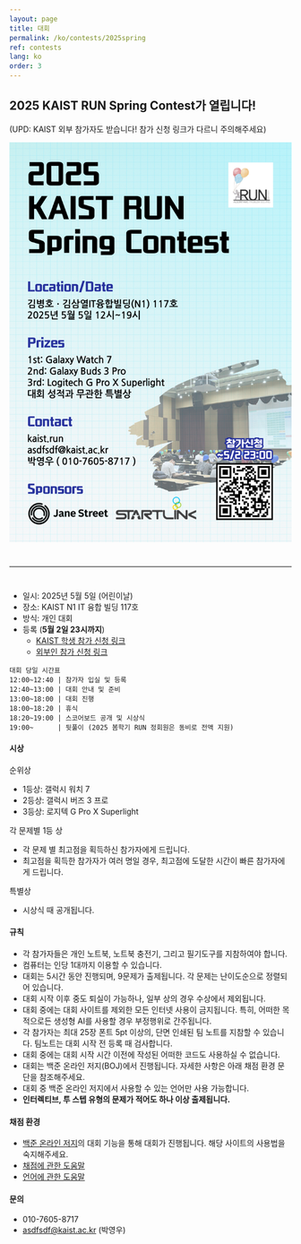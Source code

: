 ```yaml
---
layout: page
title: 대회
permalink: /ko/contests/2025spring
ref: contests
lang: ko
order: 3
---
```


## 2025 KAIST RUN Spring Contest가 열립니다!

(UPD: KAIST 외부 참가자도 받습니다! 참가 신청 링크가 다르니 주의해주세요)

<div style="text-align: center">
	<img src="/contest/2025-spring/2025 KAIST RUN Spring Contest.png" alt="poster" style="width: 700px;"/>
</div>
<hr style="size: 20; margin-top: 40px; margin-bottom: 40px; border: solid; border-width: 0; border-bottom: 1px solid #e8e8e8;"/>

* 일시: 2025년 5월 5일 (어린이날)
* 장소: KAIST N1 IT 융합 빌딩 117호
* 방식: 개인 대회
* 등록 (**5월 2일 23시까지**)
  - [KAIST 학생 참가 신청 링크](https://forms.gle/3czmTe38cqsn7Vay6)
  - [외부인 참가 신청 링크](https://forms.gle/v8Nj9mkQ7cLnPTCDA)

```
대회 당일 시간표
12:00~12:40 | 참가자 입실 및 등록
12:40~13:00 | 대회 안내 및 준비
13:00~18:00 | 대회 진행
18:00~18:20 | 휴식
18:20~19:00 | 스코어보드 공개 및 시상식
19:00~      | 뒷풀이 (2025 봄학기 RUN 정회원은 동비로 전액 지원)
```

#### 시상

순위상
* 1등상: 갤럭시 워치 7
* 2등상: 갤럭시 버즈 3 프로
* 3등상: 로지텍 G Pro X Superlight

각 문제별 1등 상
* 각 문제 별 최고점을 획득하신 참가자에게 드립니다.
* 최고점을 획득한 참가자가 여러 명일 경우, 최고점에 도달한 시간이 빠른 참가자에게 드립니다.

특별상
* 시상식 때 공개됩니다.

#### 규칙

- 각 참가자들은 개인 노트북, 노트북 충전기, 그리고 필기도구를 지참하여야 합니다.
- 컴퓨터는 인당 1대까지 이용할 수 있습니다.
- 대회는 5시간 동안 진행되며, 9문제가 출제됩니다. 각 문제는 난이도순으로 정렬되어 있습니다.
- 대회 시작 이후 중도 퇴실이 가능하나, 일부 상의 경우 수상에서 제외됩니다.
- 대회 중에는 대회 사이트를 제외한 모든 인터넷 사용이 금지됩니다. 특히, 어떠한 목적으로든 생성형 AI를 사용할 경우 부정행위로 간주됩니다.
- 각 참가자는 최대 25장 폰트 5pt 이상의, 단면 인쇄된 팀 노트를 지참할 수 있습니다. 팀노트는 대회 시작 전 등록 때 검사합니다.
- 대회 중에는 대회 시작 시간 이전에 작성된 어떠한 코드도 사용하실 수 없습니다.
- 대회는 백준 온라인 저지(BOJ)에서 진행됩니다. 자세한 사항은 아래 채점 환경 문단을 참조해주세요.
- 대회 중 백준 온라인 저지에서 사용할 수 있는 언어만 사용 가능합니다.
- **인터렉티브, 투 스텝 유형의 문제가 적어도 하나 이상 출제됩니다.**

#### 채점 환경

- [백준 온라인 저지](https://www.acmicpc.net/)의 대회 기능을 통해 대회가 진행됩니다. 해당 사이트의 사용법을 숙지해주세요.
- [채점에 관한 도움말](https://www.acmicpc.net/help/judge)
- [언어에 관한 도움말](https://www.acmicpc.net/help/language)

#### 문의

* 010-7605-8717
* asdfsdf@kaist.ac.kr (박영우)
